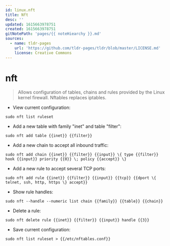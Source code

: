 ```yaml
---
id: linux.nft
title: Nft
desc: ''
updated: 1615663978751
created: 1615663978751
gitNotePath: 'pages/{{ noteHiearchy }}.md'
sources:
  - name: tldr-pages
    url: 'https://github.com/tldr-pages/tldr/blob/master/LICENSE.md'
    license: Creative Commons
---
```

# nft

> Allows configuration of tables, chains and rules provided by the Linux kernel firewall.
> Nftables replaces iptables.

- View current configuration:

`sudo nft list ruleset`

- Add a new table with family "inet" and table "filter":

`sudo nft add table {{inet}} {{filter}}`

- Add a new chain to accept all inbound traffic:

`sudo nft add chain {{inet}} {{filter}} {{input}} \{ type {{filter}} hook {{input}} priority {{0}} \; policy {{accept}} \}`

- Add a new rule to accept several TCP ports:

`sudo nft add rule {{inet}} {{filter}} {{input}} {{tcp}} {{dport \{ telnet, ssh, http, https \} accept}}`

- Show rule handles:

`sudo nft --handle --numeric list chain {{family}} {{table}} {{chain}}`

- Delete a rule:

`sudo nft delete rule {{inet}} {{filter}} {{input}} handle {{3}}`

- Save current configuration:

`sudo nft list ruleset > {{/etc/nftables.conf}}`

